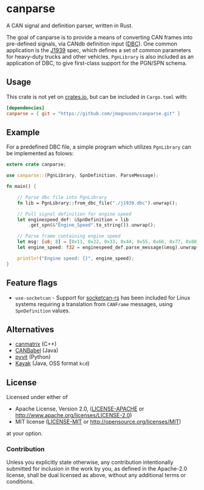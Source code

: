 # canparse

A CAN signal and definition parser, written in Rust.

The goal of canparse is to provide a means of converting CAN frames into
pre-defined signals, via CANdb definition input ([DBC](https://vector.com/vi_candblib_en.html)).
One common application is the [J1939](https://en.wikipedia.org/wiki/SAE_J1939)
spec, which defines a set of common parameters for heavy-duty trucks and other vehicles.
`PgnLibrary` is also included as an application of DBC, to give first-class support for
the PGN/SPN schema.

## Usage

This crate is not yet on [crates.io](https://crates.io), but can be included in `Cargo.toml` with:
```toml
[dependencies]
canparse = { git = "https://github.com/jmagnuson/canparse.git" }
```

## Example

For a predefined DBC file, a simple program which utilizes `PgnLibrary` can be
implemented as folows:

```rust
extern crate canparse;

use canparse::{PgnLibrary, SpnDefinition, ParseMessage};

fn main() {

    // Parse dbc file into PgnLibrary
    fn lib = PgnLibrary::from_dbc_file("./j1939.dbc").unwrap();

    // Pull signal definition for engine speed
    let enginespeed_def: &SpnDefinition = lib
        .get_spn(&"Engine_Speed".to_string()).unwrap();

    // Parse frame containing engine speed
    let msg: [u8; 8] = [0x11, 0x22, 0x33, 0x44, 0x55, 0x66, 0x77, 0x88];
    let engine_speed: f32 = enginespeed_def.parse_message(&msg).unwrap();

    println!("Engine speed: {}", engine_speed);
}
```

## Feature flags

- `use-socketcan` - Support for [socketcan-rs](https://crates.io/crates/socketcan)
has been included for Linux systems requiring a translation from `CANFrame` messages,
using `SpnDefinition` values.

## Alternatives

- [canmatrix](https://github.com/ebroecker/canmatrix) (C++)
- [CANBabel](https://github.com/julietkilo/CANBabel) (Java)
- [pyvit](https://github.com/linklayer/pyvit) (Python)
- [Kayak](https://github.com/dschanoeh/Kayak) (Java, OSS format `kcd`)

## License

Licensed under either of

- Apache License, Version 2.0, ([LICENSE-APACHE](LICENSE-APACHE) or <http://www.apache.org/licenses/LICENSE-2.0>)
- MIT license ([LICENSE-MIT](LICENSE-MIT) or <http://opensource.org/licenses/MIT>)

at your option.

### Contribution

Unless you explicitly state otherwise, any contribution intentionally
submitted for inclusion in the work by you, as defined in the Apache-2.0
license, shall be dual licensed as above, without any additional terms or
conditions.
